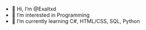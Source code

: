 - 👋 Hi, I’m @Exaltxd
- 👀 I’m interested in Programming
- 🌱 I’m currently learning C#, HTML/CSS, SQL, Python


<!---
Exaltxd/Exaltxd is a ✨ special ✨ repository because its `README.md` (this file) appears on your GitHub profile.
You can click the Preview link to take a look at your changes.
--->
